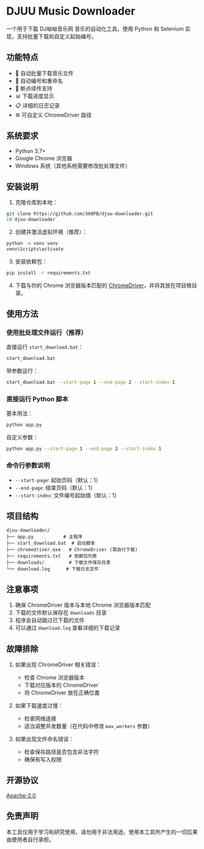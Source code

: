 # DJUU Music Downloader

一个用于下载 DJ呦呦音乐网 音乐的自动化工具。使用 Python 和 Selenium 实现，支持批量下载和自定义起始编号。

## 功能特点

- 🚀 自动批量下载音乐文件
- 📝 自动编号和重命名
- 🔄 断点续传支持
- 📊 下载进度显示
- 📋 详细的日志记录
- ⚙️ 可自定义 ChromeDriver 路径

## 系统要求

- Python 3.7+
- Google Chrome 浏览器
- Windows 系统（其他系统需要修改批处理文件）

## 安装说明

1. 克隆仓库到本地：
```bash
git clone https://github.com/360PB/djuu-downloader.git
cd djuu-downloader
```

2. 创建并激活虚拟环境（推荐）：
```bash
python -m venv venv
venv\Scripts\activate
```

3. 安装依赖包：
```bash
pip install -r requirements.txt
```

4. 下载与你的 Chrome 浏览器版本匹配的 [ChromeDriver](https://sites.google.com/chromium.org/driver/)，并将其放在项目根目录。

## 使用方法

### 使用批处理文件运行（推荐）

直接运行 `start_download.bat`：
```bash
start_download.bat
```

带参数运行：
```bash
start_download.bat --start-page 1 --end-page 2 --start-index 1
```

### 直接运行 Python 脚本

基本用法：
```bash
python app.py
```

自定义参数：
```bash
python app.py --start-page 1 --end-page 2 --start-index 1
```

### 命令行参数说明

- `--start-page`: 起始页码（默认：1）
- `--end-page`: 结束页码（默认：1）
- `--start-index`: 文件编号起始值（默认：1）

## 项目结构

```
djuu-downloader/
├── app.py           # 主程序
├── start_download.bat  # 启动脚本
├── chromedriver.exe   # ChromeDriver (需自行下载)
├── requirements.txt   # 依赖包列表
├── downloads/         # 下载文件保存目录
└── download.log      # 下载日志文件
```

## 注意事项

1. 确保 ChromeDriver 版本与本地 Chrome 浏览器版本匹配
2. 下载的文件默认保存在 `downloads` 目录
3. 程序会自动跳过已下载的文件
4. 可以通过 `download.log` 查看详细的下载记录

## 故障排除

1. 如果出现 ChromeDriver 相关错误：
   - 检查 Chrome 浏览器版本
   - 下载对应版本的 ChromeDriver
   - 将 ChromeDriver 放在正确位置

2. 如果下载速度过慢：
   - 检查网络连接
   - 适当调整并发数量（在代码中修改 `max_workers` 参数）

3. 如果出现文件命名错误：
   - 检查保存路径是否包含非法字符
   - 确保有写入权限

## 开源协议

[Apache-2.0](https://github.com/360PB/DJRobots?tab=Apache-2.0-1-ov-file#)

## 免责声明

本工具仅用于学习和研究使用，请勿用于非法用途。使用本工具所产生的一切后果由使用者自行承担。
